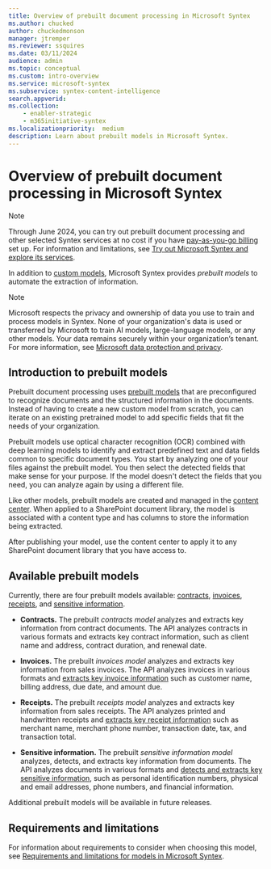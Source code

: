 ```yaml
---
title: Overview of prebuilt document processing in Microsoft Syntex
ms.author: chucked
author: chuckedmonson
manager: jtremper
ms.reviewer: ssquires
ms.date: 03/11/2024
audience: admin
ms.topic: conceptual
ms.custom: intro-overview
ms.service: microsoft-syntex
ms.subservice: syntex-content-intelligence
search.appverid: 
ms.collection: 
    - enabler-strategic
    - m365initiative-syntex
ms.localizationpriority:  medium
description: Learn about prebuilt models in Microsoft Syntex.
---
```


# Overview of prebuilt document processing in Microsoft Syntex

> [!NOTE]
> Through June 2024, you can try out prebuilt document processing and other selected Syntex services at no cost if you have [pay-as-you-go billing](syntex-azure-billing.md) set up. For information and limitations, see [Try out Microsoft Syntex and explore its services](promo-syntex.md).

In addition to [custom models](model-types-overview.md#custom-models), Microsoft Syntex provides *prebuilt models* to automate the extraction of information.

> [!NOTE]
> Microsoft respects the privacy and ownership of data you use to train and process models in Syntex. None of your organization's data is used or transferred by Microsoft to train AI models, large-language models, or any other models. Your data remains securely within your organization’s tenant. For more information, see [Microsoft data protection and privacy](https://www.microsoft.com/en-us/trust-center/privacy).

## Introduction to prebuilt models

Prebuilt document processing uses [prebuilt models](#available-prebuilt-models) that are preconfigured to recognize documents and the structured information in the documents. Instead of having to create a new custom model from scratch, you can iterate on an existing pretrained model to add specific fields that fit the needs of your organization. 

Prebuilt models use optical character recognition (OCR) combined with deep learning models to identify and extract predefined text and data fields common to specific document types. You start by analyzing one of your files against the prebuilt model. You then select the detected fields that make sense for your purpose. If the model doesn't detect the fields that you need, you can analyze again by using a different file.

Like other models, prebuilt models are created and managed in the [content center](create-a-content-center.md). When applied to a SharePoint document library, the model is associated with a content type and has columns to store the information being extracted. 

After publishing your model, use the content center to apply it to any SharePoint document library that you have access to.  

## Available prebuilt models

Currently, there are four prebuilt models available: [contracts](prebuilt-model-contract.md), [invoices](prebuilt-model-invoice.md), [receipts](prebuilt-model-receipt.md), and [sensitive information](prebuilt-model-sensitive-info.md).

- **Contracts.** The prebuilt *contracts model* analyzes and extracts key information from contract documents. The API analyzes contracts in various formats and extracts key contract information, such as client name and address, contract duration, and renewal date.

- **Invoices.** The prebuilt *invoices model* analyzes and extracts key information from sales invoices. The API analyzes invoices in various formats and [extracts key invoice information](/azure/applied-ai-services/form-recognizer/concept-invoice#field-extraction) such as customer name, billing address, due date, and amount due.

- **Receipts.** The prebuilt *receipts model* analyzes and extracts key information from sales receipts. The API analyzes printed and handwritten receipts and [extracts key receipt information](/azure/applied-ai-services/form-recognizer/concept-receipt#field-extraction) such as merchant name, merchant phone number, transaction date, tax, and transaction total.

- **Sensitive information.** The prebuilt *sensitive information model* analyzes, detects, and extracts key information from documents. The API analyzes documents in various formats and [detects and extracts key sensitive information](/azure/ai-services/language-service/personally-identifiable-information/concepts/entity-categories#entity-categories), such as personal identification numbers, physical and email addresses, phone numbers, and financial information.

Additional prebuilt models will be available in future releases.

## Requirements and limitations

For information about requirements to consider when choosing this model, see [Requirements and limitations for models in Microsoft Syntex](requirements-and-limitations.md). 



 
